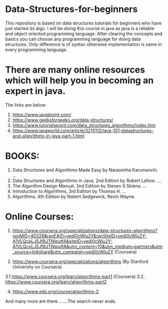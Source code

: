# Data-Structures-for-beginners
This repository is based on data structures tutorials for beginners who have just started ds algo. I will be doing this course in java as java is a reliable and object oriented programming language. After clearing the concepts and basics you can choose any programming language for doing data structures. Only difference is of syntax otherwise implementation is same in every programming language.

# There are many online resources which will help you in becoming an expert in java.
The links are below:
1. https://www.javatpoint.com/
2. https://www.geeksforgeeks.org/data-structures/
3. https://www.tutorialspoint.com/data_structures_algorithms/index.htm
4. https://www.javaworld.com/article/3215112/java-101-datastructures-and-algorithms-in-java-part-1.html

# BOOKS:
1) Data Structures and Algorithms Made Easy by Narasimha Karumanchi. ...
2) Data Structures and Algorithms in Java, 2nd Edition by Robert Lafore. ...
3) The Algorithm Design Manual, 2nd Edition by Steven S Skiena. ...
4) Introduction to Algorithms, 3rd Edition by Thomas H. ...
5) Algorithms, 4th Edition by Robert Sedgewick, Kevin Wayne.

# Online Courses:
1. https://www.coursera.org/specializations/data-structures-algorithms?ranMID=40328&ranEAID=vedj0cWlu2Y&ranSiteID=vedj0cWlu2Y-A1VLQcpLJ5Jf8JTNlputfA&siteID=vedj0cWlu2Y-A1VLQcpLJ5Jf8JTNlputfA&utm_content=10&utm_medium=partners&utm_source=linkshare&utm_campaign=vedj0cWlu2Y  (Coursera)

2. https://www.coursera.org/specializations/algorithms (By Stanford University on Coursera)

3.1  https://www.coursera.org/learn/algorithms-part1  (Coursera)
3.2. https://www.coursera.org/learn/algorithms-part2

4. https://www.edx.org/course/algorithms-2

And many more are there........The search never ends.

